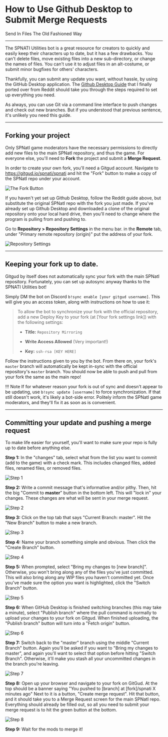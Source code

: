 # How to Use Github Desktop to Submit Merge Requests

Send In Files The Old Fashioned Way

---

The SPNATI Utilities bot is a great resource for creators to quickly and easily keep their characters up to date, but it has a few drawbacks. You can't delete files, move existing files into a new sub-directory, or change the names of files. You can't use it to adjust files in an alt-costume, or submit minor bugfixes for others' characters.

Thankfully, you can submit any update you want, without hassle, by using the GitHub Desktop application. The [Github Desktop Guide](/basics/githubdesktop.html) that I finally ported over from Reddit should take you through the steps required to set up everything you need.

As always, you can use Git via a command line interface to push changes and check out new branches. But if you understood that previous sentence, it's unlikely you need this guide.

---

## Forking your project

Only SPNatI game moderators have the necessary permissions to directly add new files to the main SPNatI repository, and thus the game. For everyone else, you'll need to **Fork** the project and submit a **Merge Request**. 

In order to create your own fork, you'll need a Gitgud account. Navigate to <https://gitgud.io/spnati/spnati> and hit the "Fork" button to make a copy of the SPNatI repo under your account.

![The Fork Button](../img/githubmerge-fork01.png)

If you haven't yet set up Github Desktop, follow the Reddit guide above, but substitute the original SPNatI repo with the fork you just made. If you've already set up Github Desktop and downloaded a clone of the original repository onto your local hard drive, then you'll need to change where the program is pulling from and pushing to.

Go to **Repository > Repository Settings** in the menu bar. in the **Remote** tab, under "Primary remote repository (origin)" put the address of your fork.

![Repository Settings](../img/githubmerge-fork02.png)

---

## Keeping your fork up to date.

Gitgud by itself does not automatically sync your fork with the main SPNatI repository. Fortunately, you can set up autosync anyway thanks to the SPNATI Utilities bot!

Simply DM the bot on Discord `b!sync enable [your gitgud username]`. This will give you an access token, along with instructions on how to use it: 

> To allow the bot to synchronize your fork with the official repository, add a new Deploy Key to your fork (at [Your fork settings link]) with the following settings:
>
> - **Title:** `Repository Mirroring`
>
> - **Write Access Allowed** (Very important!)
>
> - **Key:**
> `ssh-rsa [KEY HERE]`

Follow the instructions given to you by the bot. From there on, your fork's `master` branch will automatically be kept in-sync with the official repository's `master` branch. You should now be able to push and pull from your fork the same as the main repo!

!!! Note
    If for whatever reason your fork is out of sync and doesn't appear to be updating, use `b!sync update [username]` to force synchronization. If that still doesn't work, it's likely a bot-side error. Politely inform the SPNatI game moderators, and they'll fix it as soon as is convenient.
___

## Committing your update and pushing a merge request

To make life easier for yourself, you'll want to make sure your repo is fully up to date before anything else. 

**Step 1:** In the "changes" tab, select what from the list you want to commit (add to the game) with a check mark. This includes changed files, added files, renamed files, or removed files.

![Step 1](../img/githubmerge01.png)

**Step 2:** Write a commit message that's informative and/or pithy. Then, hit the big "Commit to **master**" button in the bottom left. This will "lock in" your changes. These changes are what will be sent in your merge request.

![Step 2](../img/githubmerge02.png)

**Step 3:** Click on the top tab that says "Current Branch: master". Hit the "New Branch" button to make a new branch.

![Step 3](../img/githubmerge03.png)

**Step 4:** Name your branch something simple and obvious. Then click the "Create Branch" button. 

![Step 4](../img/githubmerge04.png)

**Step 5:** When prompted, select "Bring my changes to [new branch]". Otherwise, you won't bring along any of the files you've just committed. This will also bring along any WIP files you haven't committed yet. Once you've made sure the option you want is highlighted, click the "Switch Branch" button. 

![Step 5](../img/githubmerge05.png)

**Step 6:** When GitHub Desktop is finished switching branches (this may take a minute), select "Publish branch" where the pull command is normally to upload your changes to your fork on Gitgud. When finished uploading, the "Publish branch" button will turn into a "Fetch origin" button.

![Step 6](../img/githubmerge06.png)

**Step 7:** Switch back to the "master" branch using the middle "Current Branch" button. Again you'll be asked if you want to "Bring my changes to master", and again you'll want to select that option before hitting "Switch Branch". Otherwise, it'll make you stash all your uncommitted changes in the branch you're leaving.

![Step 7](../img/githubmerge07.png)

**Step 8:** Open up your browser and navigate to your fork on GitGud. At the top should be a banner saying "You pushed to [branch] at [fork]/spnati X minutes ago" Next to it is a button, "Create merge request". Hit that button, and it should take you to a Merge Request screen for the main SPNatI repo. Everything should already be filled out, so all you need to submit your merge request is to hit the green button at the bottom.

![Step 8](../img/githubmerge08.png)

**Step 9:** Wait for the mods to merge it!